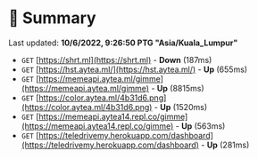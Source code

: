 # 📖 Summary
Last updated: **10/6/2022, 9:26:50 PTG "Asia/Kuala_Lumpur"**

- `GET` [https://shrt.ml](https://shrt.ml) - **Down** (187ms)
- `GET` [https://hst.aytea.ml/](https://hst.aytea.ml/) - **Up** (655ms)
- `GET` [https://memeapi.aytea.ml/gimme](https://memeapi.aytea.ml/gimme) - **Up** (8815ms)
- `GET` [https://color.aytea.ml/4b31d6.png](https://color.aytea.ml/4b31d6.png) - **Up** (1520ms)
- `GET` [https://memeapi.aytea14.repl.co/gimme](https://memeapi.aytea14.repl.co/gimme) - **Up** (563ms)
- `GET` [https://teledrivemy.herokuapp.com/dashboard](https://teledrivemy.herokuapp.com/dashboard) - **Up** (281ms)
